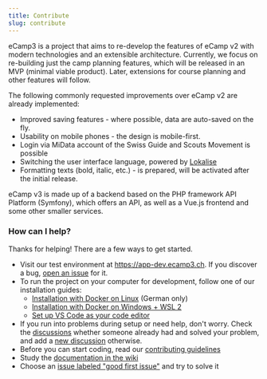 ```yaml
---
title: Contribute
slug: contribute
---
```


eCamp3 is a project that aims to re-develop the features of eCamp v2 with modern technologies and an extensible architecture. Currently, we focus on re-building just the camp planning features, which will be released in an MVP (minimal viable product). Later, extensions for course planning and other features will follow.

The following commonly requested improvements over eCamp v2 are already implemented:

- Improved saving features - where possible, data are auto-saved on the fly.
- Usability on mobile phones - the design is mobile-first.
- Login via MiData account of the Swiss Guide and Scouts Movement is possible
- Switching the user interface language, powered by [Lokalise](https://lokalise.com)
- Formatting texts (bold, italic, etc.) - is prepared, will be activated after the initial release.

eCamp v3 is made up of a backend based on the PHP framework API Platform (Symfony), which offers an API, as well as a Vue.js frontend and some other smaller services.

### How can I help?

Thanks for helping! There are a few ways to get started.

- Visit our test environment at https://app-dev.ecamp3.ch. If you discover a bug, [open an issue](https://github.com/ecamp/ecamp3/issues/new) for it.
- To run the project on your computer for development, follow one of our installation guides:
  - [Installation with Docker on Linux](https://github.com/ecamp/ecamp3/wiki/installation-development-linux) (German only)
  - [Installation with Docker on Windows + WSL 2](https://github.com/ecamp/ecamp3/wiki/installation-development-windows)
  - [Set up VS Code as your code editor](https://github.com/ecamp/ecamp3/wiki/installation-development-windows#setting-up-the-ide)
- If you run into problems during setup or need help, don't worry. Check the [discussions](https://github.com/ecamp/ecamp3/discussions) whether someone already had and solved your problem, and add a [new discussion](https://github.com/ecamp/ecamp3/discussions/new) otherwise.
- Before you can start coding, read our [contributing guidelines](https://raw.githubusercontent.com/ecamp/ecamp3/devel/CONTRIBUTING.md)
- Study the [documentation in the wiki](https://github.com/ecamp/ecamp3/wiki)
- Choose an [issue labeled "good first issue"](https://github.com/ecamp/ecamp3/issues?q=is%3Aissue+is%3Aopen+label%3A%22good+first+issue%22) and try to solve it